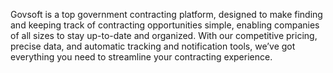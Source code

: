 Govsoft is a top government contracting platform, designed to make finding and keeping track of contracting opportunities simple, enabling companies of all sizes to stay up-to-date and organized. With our competitive pricing, precise data, and automatic tracking and notification tools, we’ve got everything you need to streamline your contracting experience.


